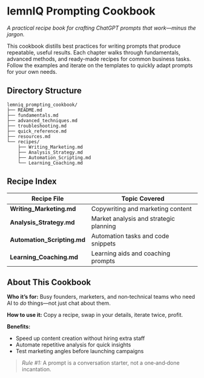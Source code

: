 # lemn**IQ** Prompting Cookbook

*A practical recipe book for crafting ChatGPT prompts that work—minus the jargon.*

This cookbook distills best practices for writing prompts that produce repeatable,
useful results. Each chapter walks through fundamentals, advanced methods, and
ready-made recipes for common business tasks. Follow the examples and iterate on
the templates to quickly adapt prompts for your own needs.

## Directory Structure
```
lemniq_prompting_cookbook/
├── README.md
├── fundamentals.md
├── advanced_techniques.md
├── troubleshooting.md
├── quick_reference.md
├── resources.md
└── recipes/
    ├── Writing_Marketing.md
    ├── Analysis_Strategy.md
    ├── Automation_Scripting.md
    └── Learning_Coaching.md
```
## Recipe Index
| Recipe File | Topic Covered |
| ----------- | ------------- |
| **Writing_Marketing.md** | Copywriting and marketing content |
| **Analysis_Strategy.md** | Market analysis and strategic planning |
| **Automation_Scripting.md** | Automation tasks and code snippets |
| **Learning_Coaching.md** | Learning aids and coaching prompts |
## About This Cookbook
**Who it’s for:** Busy founders, marketers, and non‑technical teams who need AI to *do* things—not just chat about them.

**How to use it:** Copy a recipe, swap in your details, iterate twice, profit.

**Benefits:**
- Speed up content creation without hiring extra staff
- Automate repetitive analysis for quick insights
- Test marketing angles before launching campaigns

> *Rule #1:* A prompt is a conversation starter, not a one‑and‑done incantation.
